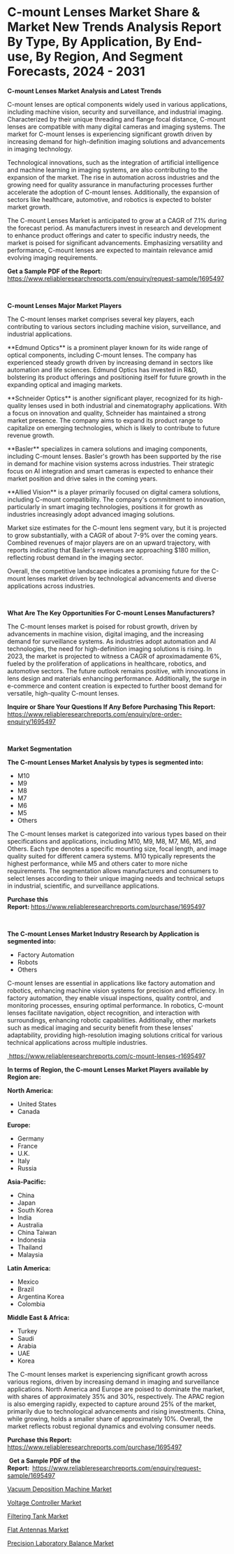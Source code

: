<p><h1>C-mount Lenses Market Share & Market New Trends Analysis Report By Type, By Application, By End-use, By Region, And Segment Forecasts, 2024 - 2031</h1></p><p><strong>C-mount Lenses Market Analysis and Latest Trends</strong></p>
<p><p>C-mount lenses are optical components widely used in various applications, including machine vision, security and surveillance, and industrial imaging. Characterized by their unique threading and flange focal distance, C-mount lenses are compatible with many digital cameras and imaging systems. The market for C-mount lenses is experiencing significant growth driven by increasing demand for high-definition imaging solutions and advancements in imaging technology.</p><p>Technological innovations, such as the integration of artificial intelligence and machine learning in imaging systems, are also contributing to the expansion of the market. The rise in automation across industries and the growing need for quality assurance in manufacturing processes further accelerate the adoption of C-mount lenses. Additionally, the expansion of sectors like healthcare, automotive, and robotics is expected to bolster market growth.</p><p>The C-mount Lenses Market is anticipated to grow at a CAGR of 7.1% during the forecast period. As manufacturers invest in research and development to enhance product offerings and cater to specific industry needs, the market is poised for significant advancements. Emphasizing versatility and performance, C-mount lenses are expected to maintain relevance amid evolving imaging requirements.</p></p>
<p><strong>Get a Sample PDF of the Report:&nbsp;</strong> <a href="https://www.reliableresearchreports.com/enquiry/request-sample/1695497?utm_campaign=1605&utm_medium=2&utm_source=Github&utm_content=ia&utm_term=19102024&utm_id=c-mount-lenses">https://www.reliableresearchreports.com/enquiry/request-sample/1695497</a></p>
<p>&nbsp;</p>
<p><strong>C-mount Lenses Major Market Players</strong></p>
<p><p>The C-mount lenses market comprises several key players, each contributing to various sectors including machine vision, surveillance, and industrial applications. </p><p>**Edmund Optics** is a prominent player known for its wide range of optical components, including C-mount lenses. The company has experienced steady growth driven by increasing demand in sectors like automation and life sciences. Edmund Optics has invested in R&D, bolstering its product offerings and positioning itself for future growth in the expanding optical and imaging markets.</p><p>**Schneider Optics** is another significant player, recognized for its high-quality lenses used in both industrial and cinematography applications. With a focus on innovation and quality, Schneider has maintained a strong market presence. The company aims to expand its product range to capitalize on emerging technologies, which is likely to contribute to future revenue growth.</p><p>**Basler** specializes in camera solutions and imaging components, including C-mount lenses. Basler's growth has been supported by the rise in demand for machine vision systems across industries. Their strategic focus on AI integration and smart cameras is expected to enhance their market position and drive sales in the coming years.</p><p>**Allied Vision** is a player primarily focused on digital camera solutions, including C-mount compatibility. The company's commitment to innovation, particularly in smart imaging technologies, positions it for growth as industries increasingly adopt advanced imaging solutions. </p><p>Market size estimates for the C-mount lens segment vary, but it is projected to grow substantially, with a CAGR of about 7-9% over the coming years. Combined revenues of major players are on an upward trajectory, with reports indicating that Basler's revenues are approaching $180 million, reflecting robust demand in the imaging sector.</p><p>Overall, the competitive landscape indicates a promising future for the C-mount lenses market driven by technological advancements and diverse applications across industries.</p></p>
<p>&nbsp;</p>
<p><strong>What Are The Key Opportunities For C-mount Lenses Manufacturers?</strong></p>
<p><p>The C-mount lenses market is poised for robust growth, driven by advancements in machine vision, digital imaging, and the increasing demand for surveillance systems. As industries adopt automation and AI technologies, the need for high-definition imaging solutions is rising. In 2023, the market is projected to witness a CAGR of aproximadamente 6%, fueled by the proliferation of applications in healthcare, robotics, and automotive sectors. The future outlook remains positive, with innovations in lens design and materials enhancing performance. Additionally, the surge in e-commerce and content creation is expected to further boost demand for versatile, high-quality C-mount lenses.</p></p>
<p><strong>Inquire or Share Your Questions If Any Before Purchasing This Report:</strong> <a href="https://www.reliableresearchreports.com/enquiry/pre-order-enquiry/1695497?utm_campaign=1605&utm_medium=2&utm_source=Github&utm_content=ia&utm_term=19102024&utm_id=c-mount-lenses">https://www.reliableresearchreports.com/enquiry/pre-order-enquiry/1695497</a></p>
<p>&nbsp;</p>
<p><strong>Market Segmentation</strong></p>
<p><strong>The C-mount Lenses Market Analysis by types is segmented into:</strong></p>
<p><ul><li>M10</li><li>M9</li><li>M8</li><li>M7</li><li>M6</li><li>M5</li><li>Others</li></ul></p>
<p><p>The C-mount lenses market is categorized into various types based on their specifications and applications, including M10, M9, M8, M7, M6, M5, and Others. Each type denotes a specific mounting size, focal length, and image quality suited for different camera systems. M10 typically represents the highest performance, while M5 and others cater to more niche requirements. The segmentation allows manufacturers and consumers to select lenses according to their unique imaging needs and technical setups in industrial, scientific, and surveillance applications.</p></p>
<p><strong>Purchase this Report:&nbsp;</strong><a href="https://www.reliableresearchreports.com/purchase/1695497?utm_campaign=1605&utm_medium=2&utm_source=Github&utm_content=ia&utm_term=19102024&utm_id=c-mount-lenses">https://www.reliableresearchreports.com/purchase/1695497</a></p>
<p>&nbsp;</p>
<p><strong>The C-mount Lenses Market Industry Research by Application is segmented into:</strong></p>
<p><ul><li>Factory Automation</li><li>Robots</li><li>Others</li></ul></p>
<p><p>C-mount lenses are essential in applications like factory automation and robotics, enhancing machine vision systems for precision and efficiency. In factory automation, they enable visual inspections, quality control, and monitoring processes, ensuring optimal performance. In robotics, C-mount lenses facilitate navigation, object recognition, and interaction with surroundings, enhancing robotic capabilities. Additionally, other markets such as medical imaging and security benefit from these lenses' adaptability, providing high-resolution imaging solutions critical for various technical applications across multiple industries.</p></p>
<p><a href="https://www.reliableresearchreports.com/c-mount-lenses-r1695497?utm_campaign=1605&utm_medium=2&utm_source=Github&utm_content=ia&utm_term=19102024&utm_id=c-mount-lenses">&nbsp;https://www.reliableresearchreports.com/c-mount-lenses-r1695497</a></p>
<p><strong>In terms of Region, the C-mount Lenses Market Players available by Region are:</strong></p>
<p>
    <p> <strong> North America: </strong>
        <ul>
            <li>United States</li>
            <li>Canada</li>
        </ul>
        </p> 
    <p> <strong> Europe: </strong>
        <ul>
            <li>Germany</li>
            <li>France</li>
            <li>U.K.</li>
            <li>Italy</li>
            <li>Russia</li>
        </ul>
        </p> 
    <p> <strong> Asia-Pacific: </strong>
        <ul>
            <li>China</li>
            <li>Japan</li>
            <li>South Korea</li>
            <li>India</li>
            <li>Australia</li>
            <li>China Taiwan</li>
            <li>Indonesia</li>
            <li>Thailand</li>
            <li>Malaysia</li>
        </ul>
        </p> 
    <p> <strong> Latin America: </strong>
        <ul>
            <li>Mexico</li>
            <li>Brazil</li>
            <li>Argentina Korea</li>
            <li>Colombia</li>
        </ul>
        </p> 
    <p> <strong> Middle East & Africa: </strong>
        <ul>
            <li>Turkey</li>
            <li>Saudi</li>
            <li>Arabia</li>
            <li>UAE</li>
            <li>Korea</li>
        </ul>
    </p>
    </p>
<p><p>The C-mount lenses market is experiencing significant growth across various regions, driven by increasing demand in imaging and surveillance applications. North America and Europe are poised to dominate the market, with shares of approximately 35% and 30%, respectively. The APAC region is also emerging rapidly, expected to capture around 25% of the market, primarily due to technological advancements and rising investments. China, while growing, holds a smaller share of approximately 10%. Overall, the market reflects robust regional dynamics and evolving consumer needs.</p></p>
<p><strong>Purchase this Report: </strong><a href="https://www.reliableresearchreports.com/purchase/1695497?utm_campaign=1605&utm_medium=2&utm_source=Github&utm_content=ia&utm_term=19102024&utm_id=c-mount-lenses">https://www.reliableresearchreports.com/purchase/1695497</a></p>
<p>&nbsp;<strong>Get a Sample PDF of the Report:&nbsp;&nbsp;</strong><a href="https://www.reliableresearchreports.com/enquiry/request-sample/1695497?utm_campaign=1605&utm_medium=2&utm_source=Github&utm_content=ia&utm_term=19102024&utm_id=c-mount-lenses">https://www.reliableresearchreports.com/enquiry/request-sample/1695497</a></p>
<p><strong></strong></p>
<p><p><a href="https://www.linkedin.com/pulse/vacuum-deposition-machine-market-growth-segmentation-regional-69q6c?utm_campaign=1605&utm_medium=2&utm_source=Github&utm_content=ia&utm_term=19102024&utm_id=c-mount-lenses">Vacuum Deposition Machine Market</a></p><p><a href="https://www.linkedin.com/pulse/market-forecasting-change-global-voltage-controller-dynamics-3f4ae?utm_campaign=1605&utm_medium=2&utm_source=Github&utm_content=ia&utm_term=19102024&utm_id=c-mount-lenses">Voltage Controller Market</a></p><p><a href="https://www.linkedin.com/pulse/filtering-tank-market-refracting-trends-consumer-behaviors-id94c?utm_campaign=1605&utm_medium=2&utm_source=Github&utm_content=ia&utm_term=19102024&utm_id=c-mount-lenses">Filtering Tank Market</a></p><p><a href="https://www.linkedin.com/pulse/exploring-flat-antennas-market-strategic-insights-growth-opportunities-7ku8e?utm_campaign=1605&utm_medium=2&utm_source=Github&utm_content=ia&utm_term=19102024&utm_id=c-mount-lenses">Flat Antennas Market</a></p><p><a href="https://www.linkedin.com/pulse/precision-laboratory-balance-market-outlook-share-analysis-vrqsc?utm_campaign=1605&utm_medium=2&utm_source=Github&utm_content=ia&utm_term=19102024&utm_id=c-mount-lenses">Precision Laboratory Balance Market</a></p></p>